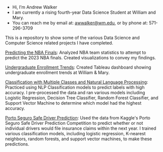 - Hi, I’m Andrew Walker
- I am currently a rising fourth-year Data Science Student at William and Mary.
- You can reach me by email at: awwalker@wm.edu, or by phone at: 571-296-3709

This is a repository to show some of the various Data Science and Computer Science related projects I have completed.

<a href="https://awwalker2002.github.io/" target="_blank">Predicting the NBA Finals</a>: Analyzed NBA team statistics to attempt to predict the 2023 NBA finals. Created visualizations to convey my findings.

<a href="https://public.tableau.com/app/profile/andrew.walker4268/viz/UndergraduateEnrollmentTrends_16820989008550/UndergraduateEnrollmentTrends" target="_blank">Undergraduate Enrollment Trends</a>: Created Tableau dashboard showing undergraduate enrollment trends at William & Mary.

[Classification with Multiple Classes and Natural Language Processing](https://github.com/awwalker2002/awwalker2002/blob/b4a86f64bfba6a393683276e65fefa0764f69d78/Classification%20with%20Multiple%20Classes%20and%20Natural%20Language%20Processing.ipynb): Practiced using NLP Classification models to predict labels with high accuracy. I pre-processed the data and ran various models including Logistic Regression, Decision Tree Classifier, Random Forest Classifier, and Support Vector Machine to determine which model had the highest accuracy.

[Porto Seguro Safe Driver Prediction](https://github.com/awwalker2002/awwalker2002/blob/fd1d679494900348aec79a5969972095bbeeacd8/Porto%20Seguro%20Safe%20Driver%20Prediction.ipynb): Used the data from Kaggle's Porto Seguro Safe Driver Prediction Competition to predict whether or not individual drivers would file insurance claims within the next year. I trained  various classification models, including logistic regression, K-nearest neighbors, random forests, and support vector machines, to make these predictions.
<!---
awwalker2002/awwalker2002 is a ✨ special ✨ repository because its `README.md` (this file) appears on your GitHub profile.
You can click the Preview link to take a look at your changes.
--->
